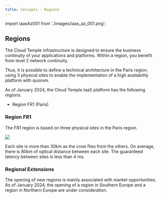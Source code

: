 ```yaml
---
title: Concepts - Regions
---
```


import iaasAz001 from './images/iaas_az_001.png';

## Regions

The Cloud Temple infrastructure is designed to ensure the business continuity of your applications and platforms.
Within a region, you benefit from level 2 network continuity.

Thus, it is possible to define a technical architecture in the Paris region, using 3 physical sites to enable the implementation of a high availability platform with quorum.

As of January 2024, the Cloud Temple IaaS platform has the following regions:

- Region FR1 (Paris)

### Region FR1

The FR1 region is based on three physical sites in the Paris region.

<img src={iaasAz001} />

Each site is more than 30km as the crow flies from the others. On average, there is 80km of optical distance between each site. The guaranteed latency between sites is less than 4 ms.

### Regional Extensions

The opening of new regions is mainly associated with market opportunities. As of January 2024, the opening of a region in Southern Europe and a region in Northern Europe are under consideration.
